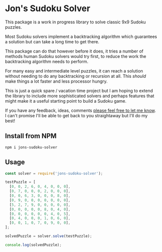 # Jon's Sudoku Solver

This package is a work in progress library to solve classic 9x9 Sudoku puzzles.

Most Sudoku solvers implement a backtracking algorithm which guarantees a solution but can take a long time to get there.

This package can do that however before it does, it tries a number of methods human Sudoku solvers would try first, to reduce the work the backtracking algorithm needs to perform.

For many easy and intermediate level puzzles, it can reach a solution without needing to do any backtracking or recursion at all. This _should_ make things a lot faster and less processor hungry.

This is just a quick spare / vacation time project but I am hoping to extend the library to include more sophisticated solvers and perhaps features that might make it a useful starting point to build a Sudoku game.

If you have any feedback, ideas, comments [please feel free to let me know](https://github.com/jpmasters/jons-sudoku-solver/discussions). I can't promise I'll be able to get back to you straightaway but I'll do my best!

## Install from NPM

```
npm i jons-sudoku-solver
```

## Usage

```javascript
const solver = require('jons-sudoku-solver');

testPuzzle = [
  [0, 0, 2, 6, 0, 4, 0, 0, 0],
  [0, 7, 0, 0, 0, 2, 0, 0, 0],
  [0, 0, 6, 3, 0, 0, 0, 8, 0],
  [0, 9, 0, 0, 0, 0, 0, 0, 0],
  [5, 2, 7, 9, 0, 0, 0, 0, 0],
  [0, 0, 0, 0, 0, 8, 0, 4, 0],
  [0, 0, 0, 0, 0, 0, 4, 0, 5],
  [0, 4, 0, 0, 0, 1, 0, 6, 0],
  [0, 0, 1, 0, 7, 0, 9, 0, 0],
];

solvedPuzzle = solver.solve(testPuzzle);

console.log(solvedPuzzle);
```
